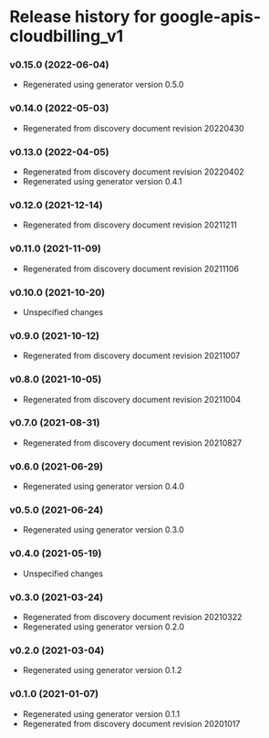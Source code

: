 # Release history for google-apis-cloudbilling_v1

### v0.15.0 (2022-06-04)

* Regenerated using generator version 0.5.0

### v0.14.0 (2022-05-03)

* Regenerated from discovery document revision 20220430

### v0.13.0 (2022-04-05)

* Regenerated from discovery document revision 20220402
* Regenerated using generator version 0.4.1

### v0.12.0 (2021-12-14)

* Regenerated from discovery document revision 20211211

### v0.11.0 (2021-11-09)

* Regenerated from discovery document revision 20211106

### v0.10.0 (2021-10-20)

* Unspecified changes

### v0.9.0 (2021-10-12)

* Regenerated from discovery document revision 20211007

### v0.8.0 (2021-10-05)

* Regenerated from discovery document revision 20211004

### v0.7.0 (2021-08-31)

* Regenerated from discovery document revision 20210827

### v0.6.0 (2021-06-29)

* Regenerated using generator version 0.4.0

### v0.5.0 (2021-06-24)

* Regenerated using generator version 0.3.0

### v0.4.0 (2021-05-19)

* Unspecified changes

### v0.3.0 (2021-03-24)

* Regenerated from discovery document revision 20210322
* Regenerated using generator version 0.2.0

### v0.2.0 (2021-03-04)

* Regenerated using generator version 0.1.2

### v0.1.0 (2021-01-07)

* Regenerated using generator version 0.1.1
* Regenerated from discovery document revision 20201017

